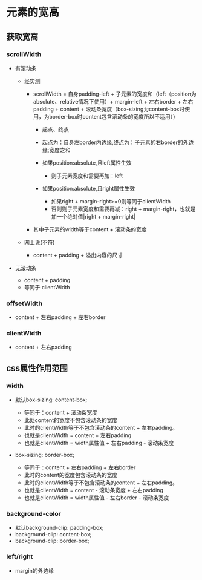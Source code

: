 # 元素的宽高

## 获取宽高

### scrollWidth

- 有滚动条

	- 经实测

		- scrollWidth = 自身padding-left + 子元素的宽度和（left（position为absolute、relative情况下使用）+ margin-left + 左右border + 左右padding + content + 滚动条宽度（box-sizing为content-box时使用，为border-box时content包含滚动条的宽度所以不适用））

			- 起点、终点
  			- 起点为：自身左border内边缘,终点为：子元素的右border的外边缘;宽度之和
			- 如果position:absolute,且left属性生效

				- 则子元素宽度和需要再加：left

			- 如果position:absolute,且right属性生效

				- 如果right + margin-right>=0则等同于clientWidth
				- 否则则子元素宽度和需要再减：right  +  margin-right，也就是加一个绝对值|right  +  margin-right|

		- 其中子元素的width等于content + 滚动条的宽度

	- 网上说(不符)

		- content + padding + 溢出内容的尺寸

- 无滚动条 

	- content + padding
	- 等同于   clientWidth

### offsetWidth

- content + 左右padding + 左右border

### clientWidth

- content + 左右padding

## css属性作用范围

### width

- 默认box-sizing: content-box;

	- 等同于：content + 滚动条宽度
	- 此处content的宽度不包含滚动条的宽度
	- 此时的clientWidth等于不包含滚动条的content + 左右padding。
	- 也就是clientWidth = content + 左右padding
	- 也就是clientWidth = width属性值 + 左右padding - 滚动条宽度

- box-sizing: border-box;

	- 等同于：content + 左右padding + 左右border
	- 此时的content的宽度包含滚动条的宽度
	- 此时的clientWidth等于不包含滚动条的content + 左右padding。
	- 也就是clientWidth = content - 滚动条宽度 + 左右padding
	- 也就是clientWidth = width属性值 - 左右border - 滚动条宽度

### background-color

- 默认background-clip: padding-box;
- background-clip: content-box;
- background-clip: border-box;

### left/right

- margin的外边缘

